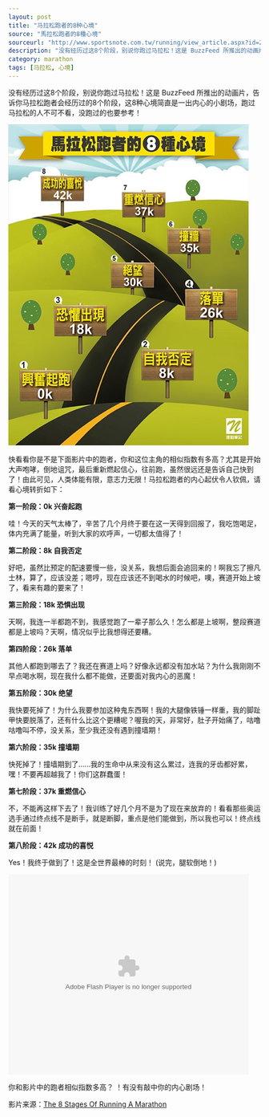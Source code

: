 ```yaml
---
layout: post
title: "马拉松跑者的8种心境"
source: "馬拉松跑者的8種心境"
sourceurl: "http://www.sportsnote.com.tw/running/view_article.aspx?id=22b819e9-5006-40ba-aa1d-e43eb0334b83"
description: "没有经历过这8个阶段，别说你跑过马拉松！这是 BuzzFeed 所推出的动画片，告诉你马拉松跑者会经历过的8个阶段，这8种心境简直是一出内心的小剧场，跑过马拉松的人不可不看，没跑过的也要参考！"
category: marathon
tags: [马拉松, 心境]
---
```


没有经历过这8个阶段，别说你跑过马拉松！这是 BuzzFeed 所推出的动画片，告诉你马拉松跑者会经历过的8个阶段，这8种心境简直是一出内心的小剧场，跑过马拉松的人不可不看，没跑过的也要参考！

![马拉松跑者的8种心境](/images/2013-10-06-8-stages-of-marathon-running.jpg)

快看看你是不是下面影片中的跑者，你和这位主角的相似指数有多高？尤其是开始大声咆哮，倒地诅咒，最后重新燃起信心，往前跑，虽然很远还是告诉自己快到了！由此可见，人类体能有限，意志力无限！马拉松跑者的内心起伏令人钦佩，请看心境转折如下：

**第一阶段：0k 兴奋起跑**

哇！今天的天气太棒了，辛苦了几个月终于要在这一天得到回报了，我吃饱喝足，体内充满了能量，听到大家的欢呼声，一切都太值得了！

**第二阶段：8k 自我否定**

好吧，虽然比预定的配速要慢一些，没关系，我想后面会追回来的！啊我忘了擦凡士林，算了，应该没差；嗯哼，现在应该还不到喝水的时候吧，噢，赛道开始上坡了，看来有趣的要来了！

**第三阶段：18k 恐惧出现**

天啊，我连一半都跑不到，我感觉跑了一辈子那么久！怎么都是上坡啊，整段赛道都是上坡吗？天啊，情况似乎比我想得还要糟。

**第四阶段：26k 落单**

其他人都跑到哪去了？我还在赛道上吗？好像永远都没有加水站？为什么我刚刚不早点喝水啊，现在我什么都不能做，还要面对我内心的恶魔！

**第五阶段：30k 绝望**

我快要死掉了！为什么我要参加这种鬼东西啊！我的大腿像铁锤一样重，我的脚趾甲快要脱落了，还有什么比这个更糟呢？喔我的天，非常好，肚子开始痛了，咕噜咕噜叫不停，没关系，至少我还没有遇到撞墙期！

**第六阶段：35k 撞墙期**

快死掉了！撞墙期到了......我的生命中从来没有这么累过，连我的牙齿都好累，嘿！不要再超越我了！你们这群蠢蛋！

**第七阶段：37k 重燃信心**

不，不能再这样下去了！我训练了好几个月不是为了现在来放弃的！看看那些奥运选手通过终点线不是断手，就是断脚，重点是他们能做到，所以我也可以！终点线就在前面！

**第八阶段：42k 成功的喜悦**

Yes！我终于做到了！这是全世界最棒的时刻！ (说完，腿软倒地！)

<embed src="http://player.youku.com/player.php/sid/XNjE3ODgwODc2/v.swf" allowFullScreen="true" quality="high" width="480" height="400" align="middle" allowScriptAccess="always" type="application/x-shockwave-flash"></embed>

你和影片中的跑者相似指数多高？ ！有没有敲中你的内心剧场！

影片来源：[The 8 Stages Of Running A Marathon](http://www.buzzfeed.com/video/kevinmcshane/the-8-stages-of-running-a-marathon)
